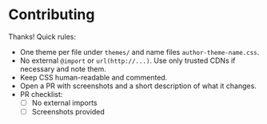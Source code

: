 # Contributing

Thanks! Quick rules:
- One theme per file under `themes/` and name files `author-theme-name.css`.
- No external `@import` or `url(http://...)`. Use only trusted CDNs if necessary and note them.
- Keep CSS human-readable and commented.
- Open a PR with screenshots and a short description of what it changes.
- PR checklist:
  - [ ] No external imports
  - [ ] Screenshots provided
